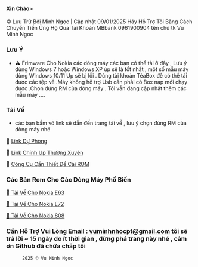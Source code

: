 #### Xin Chào> 

© Lưu Trữ Bởi Minh Ngọc | Cập nhật 09/01/2025
Hãy Hỗ Trợ Tôi Bằng Cách Chuyển Tiền Ủng Hộ Qua Tài Khoản MBbank 
       0961900904 
tên chủ tk Vu Minh Ngoc

###          Lưu Ý 

   - ⚠️ Frimware Cho Nokia các dòng máy các bạn có thể tải ở đây , Lưu ý dùng Windows 7 hoặc Windows XP úp sẽ là tốt nhất , một số mẫu máy dùng Windows 10/11 Up sẽ bị lỗi . Dùng tài khoản TẻaBox để có thể tải được các tệp về .Máy không hỗ trợ Usb cần phải có Box nạp mới chạy được .Chọn đúng RM của dòng máy . Tôi vẫn đang cập nhật thêm các mẫu máy ....

###          Tải Về
   - các bạn bấm vô link sẽ dẫn đến trang tải về , lưu ý chọn đúng RM của dòng máy nhé
     
🧩 [Link Dự Phòng](https://www.mediafire.com/folder/pzuviltbxeiuu/Rom_nokia)

🧩 [Link Chính Up Thường Xuyên](https://terabox.link/s/1oqn1aTz0SfzYb09y81K0ow)

🧩 [Công Cụ Cần Thiết Để Cài ROM](https://terabox.link/s/1O7zkpydinKov69Q1xOcNOw)

### Các Bản Rom Cho Các Dòng Máy Phổ Biến

[💽 Tải Về Cho Nokia E63](https://www.mediafire.com/folder/zp8locs5xuw82/Nokia_E63)

[💽 Tải Về Cho Nokia E72](https://www.mediafire.com/folder/h8cmzh5h1ok5d/Nokia_E72)

[💽 Tải Về Cho Nokia 808](https://www.mediafire.com/folder/qafcyoy6z83ix/Nokia_808)

### Cần Hỗ Trợ Vui Lòng Email : vuminhnhocpt@gmail.com tôi sẽ trả lời ~ 15 ngày do ít thời gian , đừng phá trang này nhé , cảm ơn Github đã chứa chấp tôi




   
      
      
      
          2025 © Vu Minh Ngoc 
